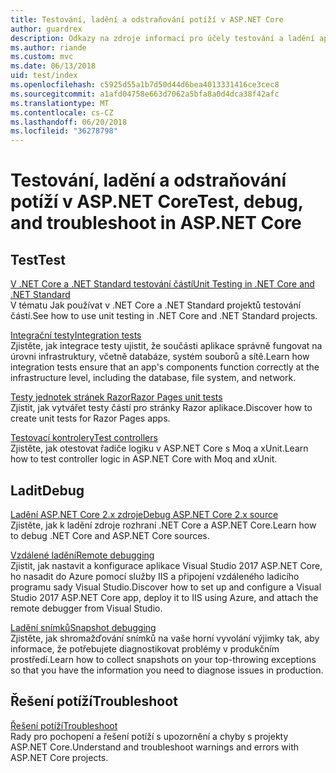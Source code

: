 ```yaml
---
title: Testování, ladění a odstraňování potíží v ASP.NET Core
author: guardrex
description: Odkazy na zdroje informací pro účely testování a ladění aplikací ASP.NET Core.
ms.author: riande
ms.custom: mvc
ms.date: 06/13/2018
uid: test/index
ms.openlocfilehash: c5925d55a1b7d50d44d6bea4013331416ce3cec8
ms.sourcegitcommit: a1afd04758e663d7062a5bfa8a0d4dca38f42afc
ms.translationtype: MT
ms.contentlocale: cs-CZ
ms.lasthandoff: 06/20/2018
ms.locfileid: "36278798"
---
```

# <a name="test-debug-and-troubleshoot-in-aspnet-core"></a><span data-ttu-id="5fe8f-103">Testování, ladění a odstraňování potíží v ASP.NET Core</span><span class="sxs-lookup"><span data-stu-id="5fe8f-103">Test, debug, and troubleshoot in ASP.NET Core</span></span>

## <a name="test"></a><span data-ttu-id="5fe8f-104">Test</span><span class="sxs-lookup"><span data-stu-id="5fe8f-104">Test</span></span>

[<span data-ttu-id="5fe8f-105">V .NET Core a .NET Standard testování částí</span><span class="sxs-lookup"><span data-stu-id="5fe8f-105">Unit Testing in .NET Core and .NET Standard</span></span>](/dotnet/articles/core/testing/)  
<span data-ttu-id="5fe8f-106">V tématu Jak používat v .NET Core a .NET Standard projektů testování částí.</span><span class="sxs-lookup"><span data-stu-id="5fe8f-106">See how to use unit testing in .NET Core and .NET Standard projects.</span></span>

[<span data-ttu-id="5fe8f-107">Integrační testy</span><span class="sxs-lookup"><span data-stu-id="5fe8f-107">Integration tests</span></span>](xref:test/integration-tests)  
<span data-ttu-id="5fe8f-108">Zjistěte, jak integrace testy ujistit, že součásti aplikace správně fungovat na úrovni infrastruktury, včetně databáze, systém souborů a sítě.</span><span class="sxs-lookup"><span data-stu-id="5fe8f-108">Learn how integration tests ensure that an app's components function correctly at the infrastructure level, including the database, file system, and network.</span></span>

[<span data-ttu-id="5fe8f-109">Testy jednotek stránek Razor</span><span class="sxs-lookup"><span data-stu-id="5fe8f-109">Razor Pages unit tests</span></span>](xref:test/razor-pages-tests)  
<span data-ttu-id="5fe8f-110">Zjistit, jak vytvářet testy částí pro stránky Razor aplikace.</span><span class="sxs-lookup"><span data-stu-id="5fe8f-110">Discover how to create unit tests for Razor Pages apps.</span></span>

[<span data-ttu-id="5fe8f-111">Testovací kontrolery</span><span class="sxs-lookup"><span data-stu-id="5fe8f-111">Test controllers</span></span>](xref:mvc/controllers/testing)  
<span data-ttu-id="5fe8f-112">Zjistěte, jak otestovat řadiče logiku v ASP.NET Core s Moq a xUnit.</span><span class="sxs-lookup"><span data-stu-id="5fe8f-112">Learn how to test controller logic in ASP.NET Core with Moq and xUnit.</span></span>

## <a name="debug"></a><span data-ttu-id="5fe8f-113">Ladit</span><span class="sxs-lookup"><span data-stu-id="5fe8f-113">Debug</span></span>

[<span data-ttu-id="5fe8f-114">Ladění ASP.NET Core 2.x zdroje</span><span class="sxs-lookup"><span data-stu-id="5fe8f-114">Debug ASP.NET Core 2.x source</span></span>](https://github.com/aspnet/Docs/issues/4155)  
<span data-ttu-id="5fe8f-115">Zjistěte, jak k ladění zdroje rozhraní .NET Core a ASP.NET Core.</span><span class="sxs-lookup"><span data-stu-id="5fe8f-115">Learn how to debug .NET Core and ASP.NET Core sources.</span></span>

[<span data-ttu-id="5fe8f-116">Vzdálené ladění</span><span class="sxs-lookup"><span data-stu-id="5fe8f-116">Remote debugging</span></span>](/visualstudio/debugger/remote-debugging-azure)  
<span data-ttu-id="5fe8f-117">Zjistit, jak nastavit a konfigurace aplikace Visual Studio 2017 ASP.NET Core, ho nasadit do Azure pomocí služby IIS a připojení vzdáleného ladicího programu sady Visual Studio.</span><span class="sxs-lookup"><span data-stu-id="5fe8f-117">Discover how to set up and configure a Visual Studio 2017 ASP.NET Core app, deploy it to IIS using Azure, and attach the remote debugger from Visual Studio.</span></span>

[<span data-ttu-id="5fe8f-118">Ladění snímků</span><span class="sxs-lookup"><span data-stu-id="5fe8f-118">Snapshot debugging</span></span>](/azure/application-insights/app-insights-snapshot-debugger)  
<span data-ttu-id="5fe8f-119">Zjistěte, jak shromažďování snímků na vaše horní vyvolání výjimky tak, aby informace, že potřebujete diagnostikovat problémy v produkčním prostředí.</span><span class="sxs-lookup"><span data-stu-id="5fe8f-119">Learn how to collect snapshots on your top-throwing exceptions so that you have the information you need to diagnose issues in production.</span></span>

## <a name="troubleshoot"></a><span data-ttu-id="5fe8f-120">Řešení potíží</span><span class="sxs-lookup"><span data-stu-id="5fe8f-120">Troubleshoot</span></span>

[<span data-ttu-id="5fe8f-121">Řešení potíží</span><span class="sxs-lookup"><span data-stu-id="5fe8f-121">Troubleshoot</span></span>](xref:test/troubleshoot)  
<span data-ttu-id="5fe8f-122">Rady pro pochopení a řešení potíží s upozornění a chyby s projekty ASP.NET Core.</span><span class="sxs-lookup"><span data-stu-id="5fe8f-122">Understand and troubleshoot warnings and errors with ASP.NET Core projects.</span></span>
